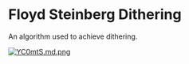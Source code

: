 # Floyd Steinberg Dithering
An algorithm used to achieve dithering.

<a href="https://freeimage.host/i/YC0mtS"><img src="https://iili.io/YC0mtS.md.png" alt="YC0mtS.md.png" border="0"></a>
